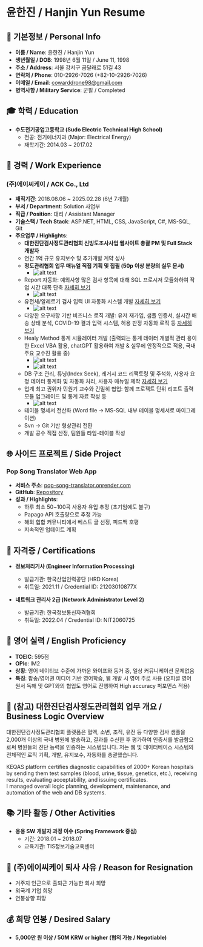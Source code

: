# 윤한진 / Hanjin Yun Resume

## 📌 기본정보 / Personal Info
- **이름 / Name**: 윤한진 / Hanjin Yun
- **생년월일 / DOB**: 1998년 6월 11일 / June 11, 1998
- **주소 / Address**: 서울 강서구 곰달래로 51길 43
- **연락처 / Phone**: 010-2926-7026 (+82-10-2926-7026)
- **이메일 / Email**: cowarddrone98@gmail.com
- **병역사항 / Military Service**: 군필 / Completed

## 🎓 학력 / Education
- **수도전기공업고등학교 (Sudo Electric Technical High School)**
  - 전공: 전기에너지과 (Major: Electrical Energy)
  - 재학기간: 2014.03 ~ 2017.02

## 💼 경력 / Work Experience
### (주)에이씨케이 / ACK Co., Ltd
- **재직기간**: 2018.08.06 ~ 2025.02.28 (6년 7개월)
- **부서 / Department**: Solution 사업부
- **직급 / Position**: 대리 / Assistant Manager
- **기술스택 / Tech Stack**: ASP.NET, HTML, CSS, JavaScript, C#, MS-SQL, Git
- **주요업무 / Highlights**:
  - **대한진단검사정도관리협회 신빙도조사사업 웹사이트 총괄 PM 및 Full Stack 개발자**
  - 연간 1억 규모 유지보수 및 추가개발 계약 성사
  - **정도관리협회 업무 매뉴얼 직접 기획 및 집필 (50p 이상 분량의 실무 문서)**
     * ![alt text](<./images/정도관리협회 매뉴얼-1.png>)
  - Report 자동화: 예외사항 많은 검사 항목에 대해 SQL 프로시저 모듈화하여 작업 시간 대폭 단축 [자세히 보기](./details/detail_1.md)
     * ![alt text](./images/Slide1.jpg)
  - 유전체/알레르기 검사 입력 UI 자동화 시스템 개발 [자세히 보기](./details/detail_2.md)
     * ![alt text](./images/image-2.png)
  - 다양한 요구사항 기반 비즈니스 로직 개발: 유저 재가입, 샘플 인증서, 실시간 배송 상태 분석, COVID-19 결과 입력 시스템, 허용 판정 자동화 로직 등 [자세히 보기](./details/detail_3.md)
  - Healy Method 통계 시뮬레이터 개발 (출력되는 통계 데이터 개별적 관리 용이한 Excel VBA 활용, chatGPT 활용하여 개발 & 실무에 안정적으로 적용, 국내 주요 교수진 활용 중)
     * ![alt text](./images/image.png)
     * ![alt text](./images/image-temp9.png)
  - DB 구조 관리, 튜닝(Index Seek), 레거시 코드 리팩토링 및 주석화, 사용자 요청 데이터 통계화 및 자동화 처리, 사용자 매뉴얼 제작 [자세히 보기](./details/detail_4.md)
  - 업계 최고 권위자 민원기 교수와 긴밀히 협업: 함께 프로젝트 단위 리포트 출력 모듈 업그레이드 및 통계 자료 작성 등
      * ![alt text](./images/image-temp10.png)
  - 테이블 명세서 전산화 (Word file -> MS-SQL 내부 테이블 명세서로 마이그레이션)
  - Svn -> Git 기반 형상관리 전환
  - 개발 공수 직접 산정, 팀원들 타임-테이블 작성

## 🌐 사이드 프로젝트 / Side Project
### Pop Song Translator Web App
- **서비스 주소**: [pop-song-translator.onrender.com](https://pop-song-translator.onrender.com/)
- **GitHub**: [Repository](https://github.com/Igobythenameofyunhanjin/pop-song-translator?tab=readme-ov-file)
- **성과 / Highlights**:
  - 하루 최소 50~100곡 사용자 유입 추정 (초기임에도 불구)
  - Papago API 호출량으로 추정 가능
  - 해외 힙합 커뮤니티에서 베스트 글 선정, 피드백 호평
  - 지속적인 업데이트 계획

## 📜 자격증 / Certifications
- **정보처리기사 (Engineer Information Processing)**
  - 발급기관: 한국산업인력공단 (HRD Korea)
  - 취득일: 2021.11 / Credential ID: 21203010877X

- **네트워크 관리사 2급 (Network Administrator Level 2)**
  - 발급기관: 한국정보통신자격협회
  - 취득일: 2022.04 / Credential ID: NIT2060725

## 💬 영어 실력 / English Proficiency
- **TOEIC**: 595점
- **OPIc**: IM2
- **상황**: 영어 네이티브 수준에 가까운 와이프와 동거 중, 일상 커뮤니케이션 문제없음
- **특징**: 팝송/영어권 미디어 기반 영어학습, 웹 개발 시 영어 주로 사용 (오피셜 영어 원서 독해 및 GPT와의 협업도 영어로 진행하여 High accuracy 퍼포먼스 적용)

## 💼 (참고) 대한진단검사정도관리협회 업무 개요 / Business Logic Overview
대한진단검사정도관리협회 플랫폼은 혈액, 소변, 조직, 유전 등 다양한 검사 샘플을 2,000개 이상의 국내 병원에 발송하고, 결과를 수신한 후 평가하여 인증서를 발급함으로써 병원들의 진단 능력을 인증하는 시스템입니다.
저는 웹 및 데이터베이스 시스템의 전체적인 로직 기획, 개발, 유지보수, 자동화를 총괄했습니다.

KEQAS platform certifies diagnostic capabilities of 2000+ Korean hospitals by sending them test samples (blood, urine, tissue, genetics, etc.), receiving results, evaluating acceptability, and issuing certificates.  
I managed overall logic planning, development, maintenance, and automation of the web and DB systems.  

## 📚 기타 활동 / Other Activities
- **응용 SW 개발자 과정 이수 (Spring Framework 중심)**
  - 기간: 2018.01 ~ 2018.07
  - 교육기관: TIS정보기술교육센터

## 🚪 (주)에이씨케이 퇴사 사유 / Reason for Resignation
- 거주지 인근으로 출퇴근 가능한 회사 희망
- 외국계 기업 희망
- 연봉상향 희망

## 💰 희망 연봉 / Desired Salary
- **5,000만 원 이상 / 50M KRW or higher (협의 가능 / Negotiable)**
